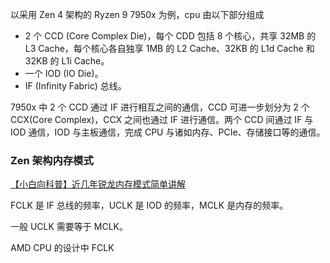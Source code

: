 
以采用 Zen 4 架构的 Ryzen 9 7950x 为例，cpu 由以下部分组成
- 2 个 CCD (Core Complex Die)，每个 CDD 包括 8 个核心，共享 32MB 的 L3 Cache，每个核心各自独享 1MB 的 L2 Cache、32KB 的 L1d Cache 和 32KB 的 L1i Cache。 
- 一个 IOD (IO Die)。
- IF (Infinity Fabric) 总线。

7950x 中 2 个 CCD 通过 IF 进行相互之间的通信，CCD 可进一步划分为 2 个 CCX(Core Complex)，CCX 之间也通过 IF 进行通信。两个 CCD 间通过 IF 与 IOD 通信，IOD 与主板通信，完成 CPU 与诸如内存、PCIe、存储接口等的通信。


### Zen 架构内存模式

[【小白向科普】近几年锐龙内存模式简单讲解](https://zhuanlan.zhihu.com/p/483044293)

FCLK 是 IF 总线的频率，UCLK 是 IOD 的频率，MCLK 是内存的频率。

一般 UCLK 需要等于 MCLK。

AMD CPU 的设计中 FCLK 





